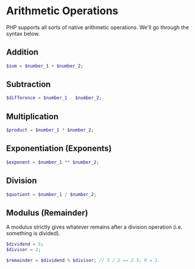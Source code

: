 # Arithmetic Operations

PHP supports all sorts of native arithmetic operations. We'll go through the syntax below.

## Addition

```PHP
$sum = $number_1 + $number_2;
```

## Subtraction

```PHP
$difference = $number_1 - $number_2;
```

## Multiplication

```PHP
$product = $number_1 * $number_2;
```

## Exponentiation (Exponents)

```PHP
$exponent = $number_1 ** $number_2;
```

## Division

```PHP
$quotient = $number_1 / $number_2;
```

## Modulus (Remainder)

A modulus strictly gives whatever remains after a division operation (i.e. something is divided).

```PHP
$dividend = 5;
$divisor = 2;

$remainder = $dividend % $divisor; // 5 / 2 == 2.5; R = 1.
```